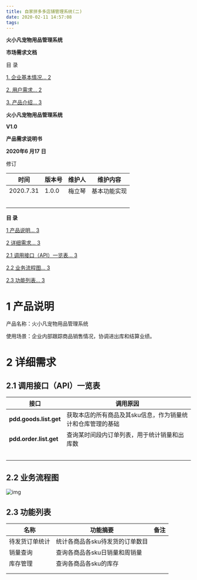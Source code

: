 ```yaml
---
title: 自家拼多多店铺管理系统(二)
date: 2020-02-11 14:57:08
tags:
---
```


 

 

 

 

 

**火小凡宠物用品管理系统**

**市场需求文档** 

 目 录 

[1.   企业基本情况... 2](#_Toc518935451)

[2.   用户需求... 2](#_Toc518935452)

[3.   产品介绍... 3](#_Toc518935453)

 

 

 

 

 

 

 

 

 

 

 

 

 

 

 

 

 

 

 

 

 

 

 

 

 

 

 

 

 

 

 

 



 

**火小凡宠物用品管理系统**

**V1.0**

 

 

 

**产品需求说明书**

 

 

 

 

 

**2020****年6 月****17** **日**

 



 

 

修订

 

 

| **时间**  | **版本号** | **维护人** | **维护内容** |
| --------- | ---------- | ---------- | ------------ |
| 2020.7.31 | 1.0.0      | 梅立琴     | 基本功能实现 |
|           |            |            |              |
|           |            |            |              |
|           |            |            |              |
|           |            |            |              |
|           |            |            |              |

 

 

 



 

**目 录**

 

[1    产品说明... 3](#_Toc518934330)

[2    详细需求... 3](#_Toc518934331)

[2.1      调用接口（API）一览表... 3](#_Toc518934332)

[2.2      业务流程图... 3](#_Toc518934333)

[2.3      功能列表... 3](#_Toc518934334)

 



 

# 1   产品说明

产品名称：火小凡宠物用品管理系统

使用场景：企业内部跟踪商品销售情况，协调进出库和结算业绩。

# 2   详细需求

## 2.1  调用接口（API）一览表



| **接口**               | **调用原因**                                                |
| ---------------------- | ----------------------------------------------------------- |
| **pdd.goods.list.get** | 获取本店的所有商品及其sku信息，作为销量统计和仓库管理的基础 |
| **pdd.order.list.get** | 查询某时间段内订单列表，用于统计销量和出库数                |
|                        |                                                             |
|                        |                                                             |
|                        |                                                             |
|                        |                                                             |
|                        |                                                             |

 

## 2.2  业务流程图

![img](file:///C:\Users\N3207\AppData\Local\Temp\msohtmlclip1\01\clip_image002.gif) 

 

## 2.3  功能列表



| **名称**       | **功能摘要**                    | **备注** |
| -------------- | ------------------------------- | -------- |
| 待发货订单统计 | 统计各商品各sku待发货的订单数目 |          |
| 销量查询       | 查询各商品各sku日销量和周销量   |          |
| 库存管理       | 查询各商品各sku的库存           |          |
|                |                                 |          |
|                |                                 |          |

 

